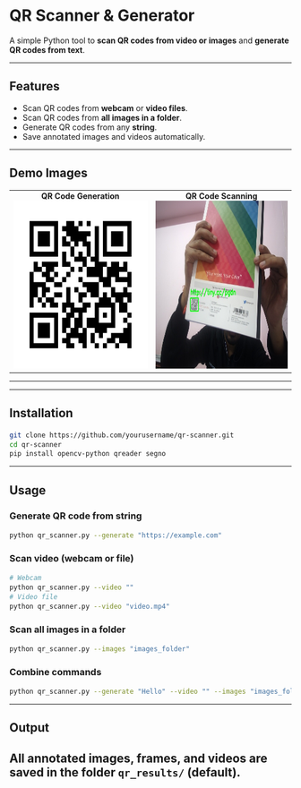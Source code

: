 # QR Scanner & Generator

A simple Python tool to **scan QR codes from video or images** and **generate QR codes from text**.  

---

## Features

- Scan QR codes from **webcam** or **video files**.  
- Scan QR codes from **all images in a folder**.  
- Generate QR codes from any **string**.  
- Save annotated images and videos automatically.  

---


## Demo Images

<table>
<tr>
<td align="center">
<b>QR Code Generation</b><br>
<img src="https://github.com/Gaurav14cs17/QRCode_BARCode_Gen-Scanner/blob/main/QR_Code/images/p1.png" width="300" height="300" />
</td>
<td align="center">
<b>QR Code Scanning</b><br>
<img src="https://github.com/Gaurav14cs17/QRCode_BARCode_Gen-Scanner/blob/main/QR_Code/images/p2.jpg" width="300" height="300" />
</td>
</tr>
</table>

---

---

## Installation

```bash
git clone https://github.com/yourusername/qr-scanner.git
cd qr-scanner
pip install opencv-python qreader segno
````

---

## Usage

### Generate QR code from string

```bash
python qr_scanner.py --generate "https://example.com"
```

### Scan video (webcam or file)

```bash
# Webcam
python qr_scanner.py --video ""
# Video file
python qr_scanner.py --video "video.mp4"
```

### Scan all images in a folder

```bash
python qr_scanner.py --images "images_folder"
```

### Combine commands

```bash
python qr_scanner.py --generate "Hello" --video "" --images "images_folder"
```

---

## Output
All annotated images, frames, and videos are saved in the folder `qr_results/` (default).
---


